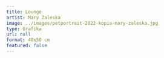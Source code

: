 ```yaml
---
title: Lounge
artist: Mary Zaleska
image: ../images/petportrait-2022-kopia-mary-zaleska.jpg
type: Grafika
url: null
format: 40x50 cm
featured: false
---
```

